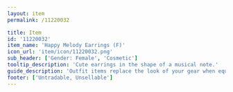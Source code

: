 ```yaml
---
layout: item
permalink: /11220032

title: Item
id: '11220032'
item_name: 'Happy Melody Earrings (F)'
icon_url: 'item/icon/11220032.png'
sub_header: ['Gender: Female', 'Cosmetic']
tooltip_description: 'Cute earrings in the shape of a musical note.'
guide_description: 'Outfit items replace the look of your gear when equipped.'
footer: ['Untradable, Unsellable']
---
```

